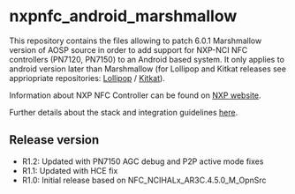 # nxpnfc_android_marshmallow

This repository contains the files allowing to patch  6.0.1 Marshmallow version of AOSP source in order to add support for NXP-NCI NFC controllers (PN7120, PN7150) to an Android based system.
It only applies to android version later than Marshmallow (for Lollipop and Kitkat releases see appriopriate repositories: 
[Lollipop](https://github.com/NXPNFCLinux/nxpnfc_android_lollipop) / [Kitkat](https://github.com/NXPNFCLinux/nxpnfc_android_kitkat)).

Information about NXP NFC Controller can be found on [NXP website](https://www.nxp.com/products/identification-and-security/nfc/nfc-reader-ics:NFC-READER).

Further details about the stack and integration guidelines [here](https://www.nxp.com/docs/en/application-note/AN11690.pdf).

Release version
---------------
 * R1.2: Updated with PN7150 AGC debug and P2P active mode fixes
 * R1.1: Updated with HCE fix
 * R1.0: Initial release based on NFC_NCIHALx_AR3C.4.5.0_M_OpnSrc

